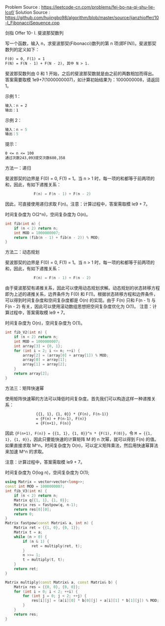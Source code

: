 <!--
 * @Author : Hu Jingbo
 * @Date   : 2021-09-12
-->

Problem Source : <https://leetcode-cn.com/problems/fei-bo-na-qi-shu-lie-lcof/>
Solution Source : <https://github.com/hujingbo98/algorithm/blob/master/source/jianzhioffer/10-I_FibonacciSequence.cpp>

剑指 Offer 10- I. 斐波那契数列

写一个函数，输入 n，求斐波那契(Fibonacci)数列的第 n 项(即F(N))。斐波那契数列的定义如下：

```txt
F(0) = 0, F(1) = 1
F(N) = F(N - 1) + F(N - 2), 其中 N > 1.
```

斐波那契数列由 0 和 1 开始，之后的斐波那契数就是由之前的两数相加而得出。
答案需要取模 1e9+7(1000000007)，如计算初始结果为：1000000008，请返回 1。

示例 1：

```txt
输入：n = 2
输出：1
```

示例 2：

```c++
输入：n = 5
输出：5
```

提示：

```txt
0 <= n <= 100
通过次数243,093提交次数680,358
```

方法一：递归

斐波那契的边界是 F(0) = 0, F(1) = 1。当 n > 1 时，每一项的和都等于前两项的和，因此，有如下递推关系：

```c++
             F(n) = F(n - 1) + F(n - 2)
```

因此，可直接使用递归求取 F(n)。注意：计算过程中，答案需取模 le9 + 7。

时间复杂度为 O(2^n)，空间复杂度为 O(n)。

```c++
int fib(int n) {
    if (n < 2) return n;
    int MOD = 1000000007;
    return (fib(n - 1) + fib(n - 2)) % MOD;
}
```

方法二：动态规划

斐波那契的边界是 F(0) = 0, F(1) = 1。当 n > 1 时，每一项的和都等于前两项的和，因此，有如下递推关系：

```c++
             F(n) = F(n - 1) + F(n - 2)
```

由于斐波那契有递推关系，因此可以使用动态规划求解。动态规划的状态转移方程即为上述的递推关系，边界条件为 F(0) 和 F(1)。根据状态转移方程和边界条件，可以得到时间复杂度和空间复杂度都是 O(n) 的实现。由于 F(n) 只和 F(n - 1) 与 F(n - 2) 有关，因此可以使用滚动数组思想把空间复杂度优化为 O(1)。
注意：计算过程中，答案需取模 le9 + 7。

时间复杂度为 O(n)，空间复杂度为 O(1)。

```c++
int fib_V2(int n) {
    if (n < 2) return n;
    int MOD = 1000000007;
    int array[3] = {0, 1};
    for (int i = 2; i <= n; ++i) {
        array[2] = (array[0] + array[1]) % MOD;
        array[0] = array[1];
        array[1] = array[2];
    }
    return array[2];
}
```

方法三：矩阵快速幂

使用矩阵快速幂的方法可以降低时间复杂度。首先我们可以构造这样一种递推关系：

```txt
              {{1, 1}, {1, 0}} * {F(n), F(n-1)} 
              = {F(n) + F(n-1), F(n)}
              = {F(n+1), F(n)}
```

因此 `{F(n+1), F(n)} = {{1, 1}, {1, 0}}^n * {F(1), F(0)}`，令 `M = {{1, 1}, {1, 0}}`，因此只要能快速的计算矩阵 M 的 n 次幂，就可以得到 F(n) 的值。如果直接求取 M^n，时间复杂度为 O(n)，可以定义矩阵乘法，然后用快速幂算法来加速 M^n 的求取。

注意：计算过程中，答案需取模 le9 + 7。

时间复杂度为 O(log n)，空间复杂度为 O(1);

```c++
using Matrix = vector<vector<long>>;
const int MOD = 1000000007;
int fib_V3(int n) {
    if (n < 2) return n;
    Matrix q{{1, 1}, {1, 0}};
    Matrix res = fastpow(q, n-1);
    return res[0][0];
    return 0;
}
Matrix fastpow(const Matrix& a, int n) {
    Matrix ret = {{1, 0}, {0, 1}};
    Matrix t = a;
    while (n > 0) {
        if (n & 1) {
            ret = multiply(ret, t);
        }
        n >>= 1;
        t = multiply(t, t);
    }
    return ret;
}

Matrix multiply(const Matrix& a, const Matrix& b) {
    Matrix res = {{0, 0}, {0, 0}};
    for (int i = 0; i < 2; ++i) {
        for (int j = 0; j < 2; ++j) {
            res[i][j] = (a[i][0] * b[0][j] + a[i][1] * b[1][j]) % MOD;
        }
    }
    return res;
}
```

